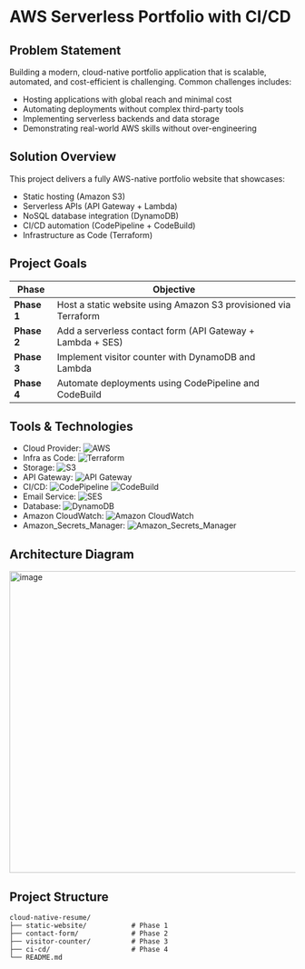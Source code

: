 # AWS Serverless Portfolio with CI/CD


##  Problem Statement
Building a modern, cloud-native portfolio application that is scalable, automated, and cost-efficient is challenging. Common challenges includes:
- Hosting applications with global reach and minimal cost
- Automating deployments without complex third-party tools
- Implementing serverless backends and data storage
- Demonstrating real-world AWS skills without over-engineering


## Solution Overview
This project delivers a fully AWS-native portfolio website that showcases:
- Static hosting (Amazon S3)
- Serverless APIs (API Gateway + Lambda)
- NoSQL database integration (DynamoDB)
- CI/CD automation (CodePipeline + CodeBuild)
- Infrastructure as Code (Terraform)


##  Project Goals
| Phase | Objective |
|-------|-----------|
| **Phase 1** | Host a static website using Amazon S3 provisioned via Terraform |
| **Phase 2** | Add a serverless contact form (API Gateway + Lambda + SES) |
| **Phase 3** | Implement visitor counter with DynamoDB and Lambda |
| **Phase 4** | Automate deployments using CodePipeline and CodeBuild |


##  Tools & Technologies
- Cloud Provider:
![AWS](https://img.shields.io/badge/Amazon_AWS-232F3E.svg?style=flat&logo=amazon-aws&logoColor=white)
- Infra as Code:
![Terraform](https://img.shields.io/badge/Terraform-623CE4.svg?style=flat&logo=terraform&logoColor=white)
- Storage:
![S3](https://img.shields.io/badge/Amazon_S3-569A31.svg?style=flat&logo=amazon-s3&logoColor=white)
- API Gateway:
![API Gateway](https://img.shields.io/badge/Amazon_API_Gateway-FF4F8B.svg?style=flat&logo=amazon-api-gateway&logoColor=white)
- CI/CD:
![CodePipeline](https://img.shields.io/badge/AWS_CodePipeline-46B3E6.svg?style=flat&logo=amazon-aws&logoColor=white)
![CodeBuild](https://img.shields.io/badge/AWS_CodeBuild-5391FE.svg?style=flat&logo=amazon-aws&logoColor=white)
- Email Service:
![SES](https://img.shields.io/badge/AWS_SES-FF9900.svg?style=flat&logo=amazon-ses&logoColor=white)
- Database:
![DynamoDB](https://img.shields.io/badge/Amazon_DynamoDB-4053D6.svg?style=flat&logo=amazon-dynamodb&logoColor=white)
- Amazon CloudWatch:
![Amazon CloudWatch](https://img.shields.io/badge/Amazon_CloudWatch-FF9900.svg?style=flat&logo=amazon-cloudwatch&logoColor=white)
- Amazon_Secrets_Manager:
![Amazon_Secrets_Manager](https://img.shields.io/badge/Amazon_Secrets_Manager-232F3E.svg?style=flat&logo=amazon-secrets-manager&logoColor=white)


##  Architecture Diagram

<img width="897" height="531" alt="image" src="https://github.com/user-attachments/assets/0dc597b3-5bcb-4912-9f1a-06b6be270183" />


##  Project Structure

```text
cloud-native-resume/
├── static-website/           # Phase 1
├── contact-form/             # Phase 2
├── visitor-counter/          # Phase 3
├── ci-cd/                    # Phase 4
└── README.md
```
